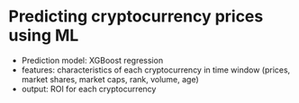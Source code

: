 # Predicting cryptocurrency prices using ML

- Prediction model: XGBoost regression
- features: characteristics of each cryptocurrency in time window (prices, market shares, market caps, rank, volume, age)
- output: ROI for each cryptocurrency
